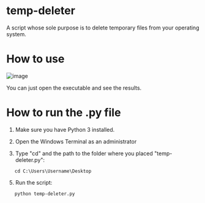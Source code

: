 # temp-deleter
A script whose sole purpose is to delete temporary files from your operating system.

# How to use
![image](https://github.com/giomascitelli/temp-deleter/assets/47045018/ace098e6-029d-463d-a81a-e88647069f55)

You can just open the executable and see the results.

# How to run the .py file

1. Make sure you have Python 3 installed.

2. Open the Windows Terminal as an administrator

3. Type "cd" and the path to the folder where you placed "temp-deleter.py":

```
   cd C:\Users\Username\Desktop
```

5. Run the script:

```
   python temp-deleter.py
```
